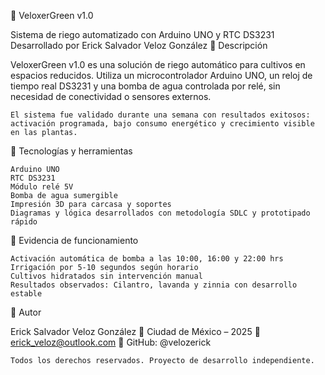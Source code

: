 🌱 VeloxerGreen v1.0

Sistema de riego automatizado con Arduino UNO y RTC DS3231
Desarrollado por Erick Salvador Veloz González
📌 Descripción

VeloxerGreen v1.0 es una solución de riego automático para cultivos en espacios reducidos. Utiliza un microcontrolador Arduino UNO, un reloj de tiempo real DS3231 y una bomba de agua controlada por relé, sin necesidad de conectividad o sensores externos.

    El sistema fue validado durante una semana con resultados exitosos: activación programada, bajo consumo energético y crecimiento visible en las plantas.

🧰 Tecnologías y herramientas

    Arduino UNO
    RTC DS3231
    Módulo relé 5V
    Bomba de agua sumergible
    Impresión 3D para carcasa y soportes
    Diagramas y lógica desarrollados con metodología SDLC y prototipado rápido

📸 Evidencia de funcionamiento

    Activación automática de bomba a las 10:00, 16:00 y 22:00 hrs
    Irrigación por 5-10 segundos según horario
    Cultivos hidratados sin intervención manual
    Resultados observados: Cilantro, lavanda y zinnia con desarrollo estable

👤 Autor

Erick Salvador Veloz González
📍 Ciudad de México – 2025
📧 erick_veloz@outlook.com
🐙 GitHub: @velozerick

    Todos los derechos reservados. Proyecto de desarrollo independiente.
